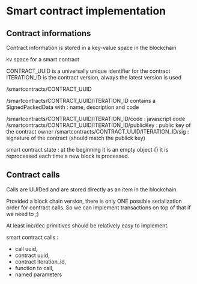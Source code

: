 # Smart contract implementation

## Contract informations

Contract information is stored in a key-value space in the blockchain

kv space for a smart contract

CONTRACT_UUID is a universally unique identifier for the contract 
ITERATION_ID is the contract version, always the latest version is used

/smartcontracts/CONTRACT_UUID

/smartcontracts/CONTRACT_UUID/ITERATION_ID contains a SignedPackedData with : name, description and code

/smartcontracts/CONTRACT_UUID/ITERATION_ID/code : javascript code
/smartcontracts/CONTRACT_UUID/ITERATION_ID/publicKey : public key of the contract owner
/smartcontracts/CONTRACT_UUID/ITERATION_ID/sig : signature of the contract (should match the publick key)

smart contract state : at the beginning it is an empty object {} it is reprocessed each time a new block is processed.

## Contract calls

Calls are UUIDed and are stored directly as an item in the blockchain.

Provided a block chain version, there is only ONE possible serialization order for contract calls. So we can implement transactions on top of that if we need to ;)

At least inc/dec primitives should be relatively easy to implement.

smart contract calls :
- call uuid,
- contract uuid,
- contract iteration_id,
- function to call,
- named parameters